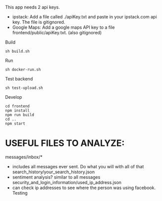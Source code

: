 This app needs 2 api keys.

- ipstack: Add a file called ./apiKey.txt and paste in your ipstack.com api key. 
  The file is gitignored. 
- Google Maps:
  Add a google maps API key to a file frontend/public/apiKey.txt. (also gitignored)

Build

    sh build.sh

Run

    sh docker-run.sh

Test backend

    sh test-upload.sh

Develop

    cd frontend
    npm install
    npm run build
    cd ..
    npm start

USEFUL FILES TO ANALYZE:
========================

messages/inbox/*
 -  includes all messages ever sent. Do what you will with all of that
search_history/your_search_history.json
 -  sentiment analysis? similar to all messages
security_and_login_information/used_ip_address.json
 -  can check ip addresses to see where the person was using facebook.
Testing